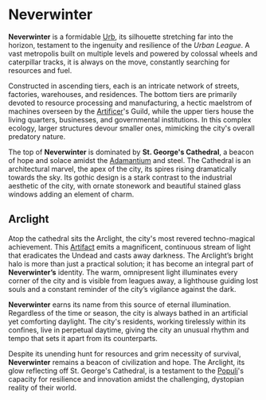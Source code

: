 # Neverwinter

**Neverwinter** is a formidable [Urb], its silhouette stretching far into the horizon, testament to the ingenuity and resilience of the *Urban League*. A vast metropolis built on multiple levels and powered by colossal wheels and caterpillar tracks, it is always on the move, constantly searching for resources and fuel.

Constructed in ascending tiers, each is an intricate network of streets, factories, warehouses, and residences. The bottom tiers are primarily devoted to resource processing and manufacturing, a hectic maelstrom of machines overseen by the [Artificer]'s Guild, while the upper tiers house the living quarters, businesses, and governmental institutions. In this complex ecology, larger structures devour smaller ones, mimicking the city's overall predatory nature.

The top of **Neverwinter** is dominated by **St. George's Cathedral**, a beacon of hope and solace amidst the [Adamantium] and steel. The Cathedral is an architectural marvel, the apex of the city, its spires rising dramatically towards the sky. Its gothic design is a stark contrast to the industrial aesthetic of the city, with ornate stonework and beautiful stained glass windows adding an element of charm.

## Arclight

Atop the cathedral sits the Arclight, the city's most revered techno-magical achievement. This [Artifact] emits a magnificent, continuous stream of light that eradicates the Undead and casts away darkness. The Arclight’s bright halo is more than just a practical solution; it has become an integral part of **Neverwinter’s** identity. The warm, omnipresent light illuminates every corner of the city and is visible from leagues away, a lighthouse guiding lost souls and a constant reminder of the city’s vigilance against the dark.

**Neverwinter** earns its name from this source of eternal illumination. Regardless of the time or season, the city is always bathed in an artificial yet comforting daylight. The city's residents, working tirelessly within its confines, live in perpetual daytime, giving the city an unusual rhythm and tempo that sets it apart from its counterparts.

Despite its unending hunt for resources and grim necessity of survival, **Neverwinter** remains a beacon of civilization and hope. The Arclight, its glow reflecting off St. George's Cathedral, is a testament to the [Populi]'s capacity for resilience and innovation amidst the challenging, dystopian reality of their world.

[Urb]: urbs.md
[Artifact]: artifacts.md
[Artificer]: ../game/artificer.md
[Adamantium]: ../game/magic-items.md#adamantium
[Populi]: populi.md
